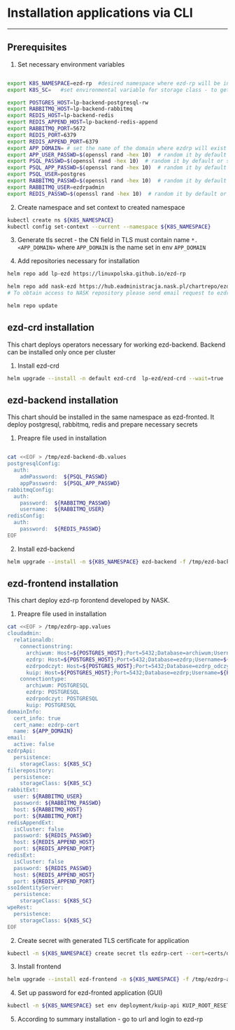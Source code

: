 # Installation applications via CLI
----------------------

## Prerequisites

1. Set necessary environment variables

```bash

export K8S_NAMESPACE=ezd-rp  #desired namespace where ezd-rp will be installed
export K8S_SC=   #set environmental variable for storage class - to get available run: "kubectl get storageclass"

export POSTGRES_HOST=lp-backend-postgresql-rw
export RABBITMQ_HOST=lp-backend-rabbitmq
export REDIS_HOST=lp-backend-redis
export REDIS_APPEND_HOST=lp-backend-redis-append
export RABBITMQ_PORT=5672
export REDIS_PORT=6379
export REDIS_APPEND_PORT=6379
export APP_DOMAIN= # set the name of the domain where ezdrp will exist
export APP_USER_PASSWD=$(openssl rand -hex 10)  # random it by default or set own password
export PSQL_PASSWD=$(openssl rand -hex 10)  # random it by default or set own password
export PSQL_APP_PASSWD=$(openssl rand -hex 10)  # random it by default or set own password
export PSQL_USER=postgres 
export RABBITMQ_PASSWD=$(openssl rand -hex 10)  # random it by default or set own password
export RABBITMQ_USER=ezdrpadmin
export REDIS_PASSWD=$(openssl rand -hex 10)  # random it by default or set own password
```

2. Create namespace and set context to created namespace

```bash
kubectl create ns ${K8S_NAMESPACE}
kubectl config set-context --current --namespace ${K8S_NAMESPACE}
```

3. Generate tls secret - the CN field in TLS must contain name `*.<APP_DOMAIN>` where `APP_DOMAIN` is the name set in env `APP_DOMAIN` 


4. Add repositories necessary for installation

```bash 
helm repo add lp-ezd https://linuxpolska.github.io/ezd-rp

helm repo add nask-ezd https://hub.eadministracja.nask.pl/chartrepo/ezdrp 
# To obtain access to NASK repository please send email request to ezdrp@nask.pl.

helm repo update
```


## ezd-crd installation

This chart deploys operators necessary for working ezd-backend. Backend can be installed only once per cluster

1. Install ezd-crd


```bash
helm upgrade --install -n default ezd-crd  lp-ezd/ezd-crd --wait=true

```

## ezd-backend installation

This chart should be installed in the same namespace as ezd-fronted. It deploy  postgresql, rabbitmq, redis and prepare necessary secrets

1. Preapre file used in installation

```bash

cat <<EOF > /tmp/ezd-backend-db.values
postgresqlConfig:
  auth:
    admPassword:  ${PSQL_PASSWD}
    appPassword:  ${PSQL_APP_PASSWD}
rabbitmqConfig:
  auth:
    password:  ${RABBITMQ_PASSWD}
    username:  ${RABBITMQ_USER}
redisConfig:
  auth:
    password:  ${REDIS_PASSWD}
EOF

```


2. Install ezd-backend

```bash
helm upgrade --install -n ${K8S_NAMESPACE} ezd-backend -f /tmp/ezd-backend-db.values lp-ezd/ezd-backend --wait=true
```

## ezd-frontend installation

This chart deploy ezd-rp forontend developed by NASK.

1. Preapre file used in installation

```bash
cat <<EOF > /tmp/ezdrp-app.values
cloudadmin:
  relationaldb:
    connectionstring:
      archiwum: Host=${POSTGRES_HOST};Port=5432;Database=archiwum;Username=${PSQL_USER};Password=${PSQL_PASSWD}
      ezdrp: Host=${POSTGRES_HOST};Port=5432;Database=ezdrp;Username=${PSQL_USER};Password=${PSQL_PASSWD}
      ezdrpodczyt: Host=${POSTGRES_HOST};Port=5432;Database=ezdrp_odczyt;Username=${PSQL_USER};Password=${PSQL_PASSWD}
      kuip: Host=${POSTGRES_HOST};Port=5432;Database=ezdrp;Username=${PSQL_USER};Password=${PSQL_PASSWD}
    connectiontype:
      archiwum: POSTGRESQL
      ezdrp: POSTGRESQL
      ezdrpodczyt: POSTGRESQL
      kuip: POSTGRESQL
domainInfo:
  cert_info: true
  cert_name: ezdrp-cert
  name: ${APP_DOMAIN}
email:
  active: false
ezdrpApi:
  persistence:
    storageClass: ${K8S_SC}
filerepository:
  persistence:
    storageClass: ${K8S_SC}
rabbitExt:
  user: ${RABBITMQ_USER}
  password: ${RABBITMQ_PASSWD}
  host: ${RABBITMQ_HOST}
  port: ${RABBITMQ_PORT}
redisAppendExt:
  isCluster: false
  password: ${REDIS_PASSWD}
  host: ${REDIS_APPEND_HOST}
  port: ${REDIS_APPEND_PORT}
redisExt:
  isCluster: false
  password: ${REDIS_PASSWD}
  host: ${REDIS_APPEND_HOST}
  port: ${REDIS_APPEND_PORT}
ssoIdentityServer:
  persistence:
    storageClass: ${K8S_SC}
wpeRest:
  persistence:
    storageClass: ${K8S_SC}
EOF
```

2. Create secret with generated TLS certificate for application

```bash
kubectl -n ${K8S_NAMESPACE} create secret tls ezdrp-cert --cert=certs/domain.cert.crt --key=certs/domain.cert.key
```

3. Install frontend

```bash
helm upgrade --install ezd-frontend -n ${K8S_NAMESPACE} -f /tmp/ezdrp-app.values nask-ezdrp-ha/
```

4. Set up password for ezd-fronted application (GUI)
```bash
kubectl -n ${K8S_NAMESPACE} set env deployment/kuip-api KUIP_ROOT_RESET_PASSWORD=${APP_USER_PASSWD}
```
5. According to summary installation - go to url and login to ezd-rp
